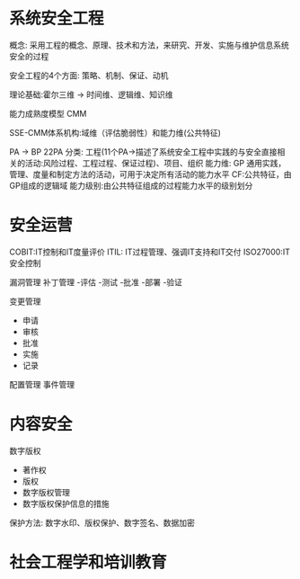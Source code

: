 
# 系统安全工程

概念: 采用工程的概念、原理、技术和方法，来研究、开发、实施与维护信息系统安全的过程

安全工程的4个方面: 策略、机制、保证、动机

理论基础:霍尔三维 -> 时间维、逻辑维、知识维

能力成熟度模型 CMM

SSE-CMM体系机构:域维（评估脆弱性）和能力维(公共特征)

PA -> BP 
22PA 分类: 工程(11个PA->描述了系统安全工程中实践的与安全直接相关的活动:风险过程、工程过程、保证过程)、项目、组织
能力维: GP 通用实践，管理、度量和制定方法的活动，可用于决定所有活动的能力水平
CF:公共特征，由GP组成的逻辑域
能力级别:由公共特征组成的过程能力水平的级别划分




# 安全运营

COBIT:IT控制和IT度量评价
ITIL: IT过程管理、强调IT支持和IT交付
ISO27000:IT安全控制



漏洞管理
补丁管理
-评估
-测试
-批准
-部署
-验证

变更管理
- 申请
- 审核
- 批准
- 实施
- 记录
  

配置管理
事件管理



# 内容安全
数字版权
- 著作权
- 版权
- 数字版权管理
- 数字版权保护信息的措施

保护方法:
数字水印、版权保护、数字签名、数据加密


# 社会工程学和培训教育


